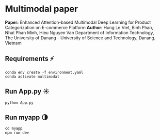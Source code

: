 # Multimodal paper

**Paper:** Enhanced Attention-based Multimodal Deep Learning for Product Categorization on E-commerce Platform 
**Author**: Hung Le Viet, Binh Phan, Nhat Phan Minh, Hieu Nguyen Van
Department of Information Technology, The University of Danang - University of Science and Technology, Danang, Vietnam

## Requirements ⚡️

~~~
conda env create -f environment.yaml
conda activate multimodal
~~~

## Run App.py ☀️

~~~
python App.py
~~~

## Run myapp 🌗

~~~
cd myapp
npm run dev
~~~